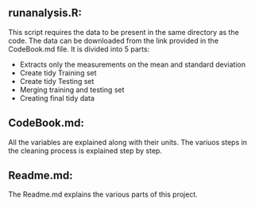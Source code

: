 ## runanalysis.R:
This script requires the data to be present in the same directory as the code. The data can be downloaded from the link provided in the CodeBook.md file. It is divided into 5 parts:
- Extracts only the measurements on the mean and standard deviation
- Create tidy Training set
- Create tidy Testing set
- Merging training and testing set
- Creating final tidy data

## CodeBook.md:
All the variables are explained along with their units. The variuos steps in the cleaning process is explained step by step.

## Readme.md:
The Readme.md explains the various parts of this project.
